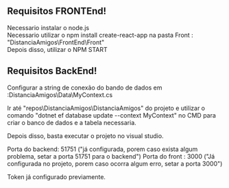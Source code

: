 ## Requisitos FRONTEnd!

Necessario instalar o node.js<br>
Necessario utilizar o npm install create-react-app na pasta Front : "DistanciaAmigos\FrontEnd\Front"<BR>
Depois disso, utilizar o NPM START
  
 ## Requisitos BackEnd!
 Configurar a string de conexão do bando de dados em :DistanciaAmigos\Data\MyContext.cs
 
 Ir até "repos\DistanciaAmigos\DistanciaAmigos" do projeto e utilizar o comando "dotnet ef database update --context MyContext" no CMD para criar o banco de dados
 e a tabela necessaria.
 
 Depois disso, basta executar o projeto no visual studio.
 
 Porta do backend: 51751 ("já configurada, porem caso exista algum problema, setar a porta 51751 para o backend")
 Porta do front : 3000 ("Já configurada no projeto, porem caso ocorra algum erro, setar a porta 3000")
 
 Token já configurado previamente.


